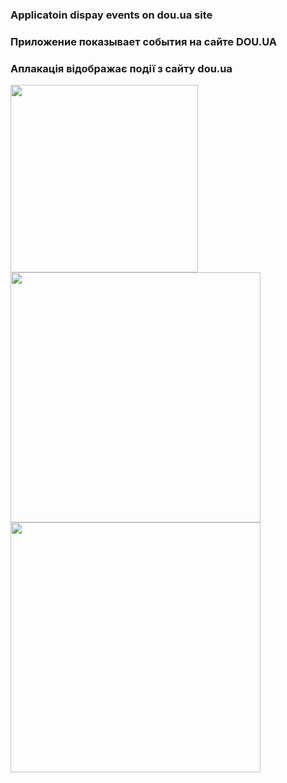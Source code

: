 ### Applicatoin dispay events on dou.ua site

### Приложение показывает события на сайте DOU.UA

### Аплакація відображає події з сайту dou.ua

<img src="device-2016-03-11-154419.png"  style="width: 300px;"/>
<img src="device-2016-03-11-155912.png" style="width: 400px;"/>
<img src="device-2016-03-11-155951.png" style="width: 400px;"/>


